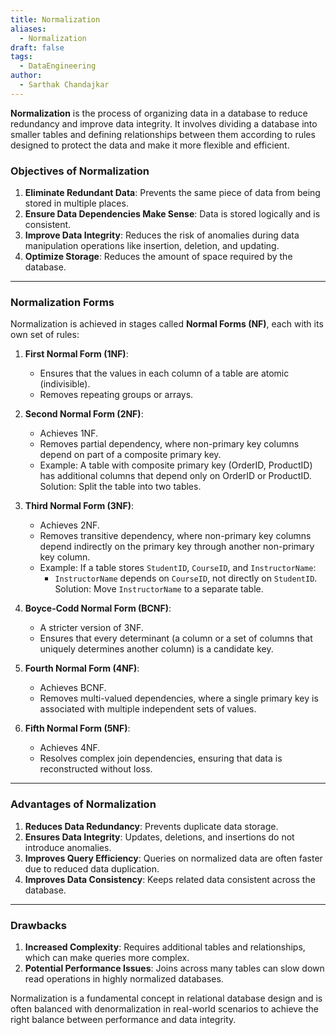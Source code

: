 ```yaml
---
title: Normalization
aliases:
  - Normalization
draft: false
tags:
  - DataEngineering
author:
  - Sarthak Chandajkar
---
```

 **Normalization** is the process of organizing data in a database to reduce redundancy and improve data integrity. It involves dividing a database into smaller tables and defining relationships between them according to rules designed to protect the data and make it more flexible and efficient.

### **Objectives of Normalization**
1. **Eliminate Redundant Data**: Prevents the same piece of data from being stored in multiple places.
2. **Ensure Data Dependencies Make Sense**: Data is stored logically and is consistent.
3. **Improve Data Integrity**: Reduces the risk of anomalies during data manipulation operations like insertion, deletion, and updating.
4. **Optimize Storage**: Reduces the amount of space required by the database.

---

### **Normalization Forms**
Normalization is achieved in stages called **Normal Forms (NF)**, each with its own set of rules:

1. **First Normal Form (1NF)**:
   - Ensures that the values in each column of a table are atomic (indivisible).
   - Removes repeating groups or arrays.

1. **Second Normal Form (2NF)**:
   - Achieves 1NF.
   - Removes partial dependency, where non-primary key columns depend on part of a composite primary key.
   - Example:
     A table with composite primary key (OrderID, ProductID) has additional columns that depend only on OrderID or ProductID.
     Solution: Split the table into two tables.

3. **Third Normal Form (3NF)**:
   - Achieves 2NF.
   - Removes transitive dependency, where non-primary key columns depend indirectly on the primary key through another non-primary key column.
   - Example:
     If a table stores `StudentID`, `CourseID`, and `InstructorName`:
     - `InstructorName` depends on `CourseID`, not directly on `StudentID`.
     Solution: Move `InstructorName` to a separate table.

4. **Boyce-Codd Normal Form (BCNF)**:
   - A stricter version of 3NF.
   - Ensures that every determinant (a column or a set of columns that uniquely determines another column) is a candidate key.

5. **Fourth Normal Form (4NF)**:
   - Achieves BCNF.
   - Removes multi-valued dependencies, where a single primary key is associated with multiple independent sets of values.

6. **Fifth Normal Form (5NF)**:
   - Achieves 4NF.
   - Resolves complex join dependencies, ensuring that data is reconstructed without loss.

---

### **Advantages of Normalization**
1. **Reduces Data Redundancy**: Prevents duplicate data storage.
2. **Ensures Data Integrity**: Updates, deletions, and insertions do not introduce anomalies.
3. **Improves Query Efficiency**: Queries on normalized data are often faster due to reduced data duplication.
4. **Improves Data Consistency**: Keeps related data consistent across the database.

---

### **Drawbacks**
1. **Increased Complexity**: Requires additional tables and relationships, which can make queries more complex.
2. **Potential Performance Issues**: Joins across many tables can slow down read operations in highly normalized databases.

Normalization is a fundamental concept in relational database design and is often balanced with denormalization in real-world scenarios to achieve the right balance between performance and data integrity.

